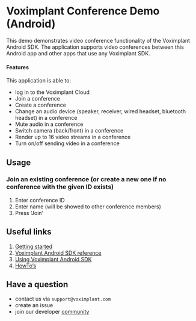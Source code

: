 # Voximplant Conference Demo (Android)

This demo demonstrates video conference functionality of the Voximplant Android SDK.
The application supports video conferences between this Android app and other apps that use any Voximplant SDK.

#### Features
This application is able to:
- log in to the Voximplant Cloud
- Join a conference
- Create a conference
- Change an audio device (speaker, receiver, wired headset, bluetooth headset) in a conference
- Mute audio in a conference
- Switch camera (back/front) in a conference
- Render up to 16 video streams in a conference
- Turn on/off sending video in a conference

## Usage
### Join an existing conference (or create a new one if no conference with the given ID exists)
1. Enter conference ID
2. Enter name (will be showed to other conference members)
3. Press ‘Join’

## Useful links
1. [Getting started](https://voximplant.com/docs/introduction)
2. [Voximplant Android SDK reference](https://voximplant.com/docs/references/androidsdk)
3. [Using Voximplant Android SDK](https://voximplant.com/docs/introduction/integration/adding_sdks/installing/android_sdk)
4. [HowTo’s](https://voximplant.com/blog/howto)

## Have a question
- contact us via `support@voximplant.com`
- create an issue
- join our developer [community](https://discord.gg/sfCbT5u)